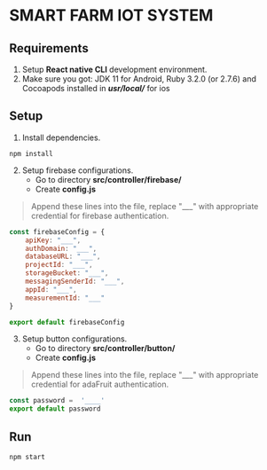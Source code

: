 # SMART FARM IOT SYSTEM
## Requirements
1. Setup **React native CLI** development environment.
2. Make sure you got: JDK 11 for Android, Ruby 3.2.0 (or 2.7.6) and Cocoapods installed in ***usr/local/*** for ios
## Setup
1. Install dependencies.
``` shell
npm install
```

2. Setup firebase configurations.
    * Go to directory **src/controller/firebase/**
    * Create **config.js**
> Append these lines into the file, replace "___" with appropriate credential for firebase authentication.

``` javascript
const firebaseConfig = {
    apiKey: "___",
    authDomain: "___",
    databaseURL: "___",
    projectId: "___",
    storageBucket: "___",
    messagingSenderId: "___",
    appId: "___",
    measurementId: "___"
}

export default firebaseConfig

```

3. Setup button configurations.
    * Go to directory **src/controller/button/**
    * Create **config.js**
> Append these lines into the file, replace "___" with appropriate credential for adaFruit authentication.

``` javascript
const password =  '____'
export default password

```

## Run
``` bash
npm start
```